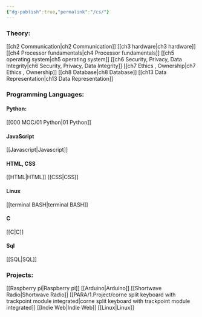 ```yaml
---
{"dg-publish":true,"permalink":"/cs/"}
---
```


### Theory:

[[ch2 Communication\|ch2 Communication]]
[[ch3 hardware\|ch3 hardware]]
[[ch4 Processor fundamentals\|ch4 Processor fundamentals]]
[[ch5 operating system\|ch5 operating system]]
[[ch6 Security, Privacy, Data Integrity\|ch6 Security, Privacy, Data Integrity]]
[[ch7 Ethics , Ownership\|ch7 Ethics , Ownership]]
[[ch8 Database\|ch8 Database]]
[[ch13 Data Representation\|ch13 Data Representation]]
### Programming Languages:
#### Python:
[[000 MOC/01 Python\|01 Python]]
#### JavaScript
[[Javascript\|Javascript]]
#### HTML, CSS
[[HTML\|HTML]]
[[CSS\|CSS]]
#### Linux
[[terminal BASH\|terminal BASH]]
#### C
[[C\|C]]
#### Sql
[[SQL\|SQL]]


### Projects:
[[Raspberry pi\|Raspberry pi]]
[[Arduino\|Arduino]]
[[Shortwave Radio\|Shortwave Radio]]
[[PARA/1.Project/corne split keyboard with trackpoint module integrated\|corne split keyboard with trackpoint module integrated]]
[[Indie Web\|Indie Web]]
[[Linux\|Linux]]